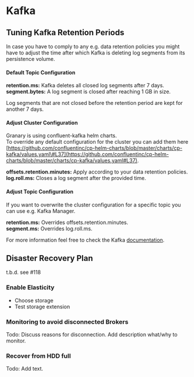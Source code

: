# Kafka

## Tuning Kafka Retention Periods

In case you have to comply to any e.g. data retention policies you might have to adjust the time after which Kafka is deleting log segments from its persistence volume.

#### Default Topic Configuration

**retention.ms:** Kafka deletes all closed log segments after 7 days.  
**segment.bytes:** A log segment is closed after reaching 1 GB in size.

Log segments that are not closed before the retention period are kept for another 7 days.

#### Adjust **Cluster** Configuration

Granary is using confluent-kafka helm charts.   
To override any default configuration for the cluster you can add them here [https://github.com/confluentinc/cp-helm-charts/blob/master/charts/cp-kafka/values.yaml\#L37](https://github.com/confluentinc/cp-helm-charts/blob/master/charts/cp-kafka/values.yaml#L37).

**offsets.retention.minutes:** Apply according to your data retention policies.  
**log.roll.ms:** Closes a log segment after the provided time.

#### Adjust Topic Configuration

If you want to overwrite the cluster configuration for a specific topic you can use e.g. Kafka Manager.

**retention.ms:** Overrides offsets.retention.minutes.  
**segment.ms:** Overrides log.roll.ms.

For more information feel free to check the Kafka [documentation](https://kafka.apache.org/documentation/).



## Disaster Recovery Plan

t.b.d. see \#118

### Enable Elasticity

* Choose storage
* Test storage extension

### Monitoring to avoid disconnected Brokers

Todo: Discuss reasons for disconnection. Add description what/why to monitor.

### Recover from HDD full

Todo: Add text.





